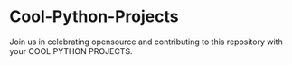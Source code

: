 # Cool-Python-Projects
Join us in celebrating opensource and contributing to this repository with your COOL PYTHON PROJECTS. 
